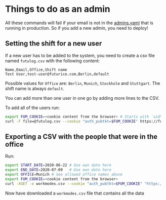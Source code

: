 # Things to do as an admin

All these commands will fail if your email is not in the [admins.yaml](./admins.yaml) that is running in production. So if you add a new admin, you need to deploy!

## Setting the shift for a new user

If a new user has to be added to the system, you need to create a csv file named `futulog.csv` with the following content:

```csv
Name,Email,Office,Shift name
Test User,test-user@futurice.com,Berlin,default
```

Possible values for `Office` are: `Berlin`, `Munich`, `Stockholm` and `Stuttgart`. The shift name is always `default`.

You can add more than one user in one go by adding more lines to the CSV.

To add all of the users run:

```bash
export FUM_COOKIE=<cookie content from the browser> # Starts with `uid%3D`
curl -F file=@futulog.csv --cookie "auth_pubtkt=$FUM_COOKIE" https://futulog.play.futurice.com/api/admin/shift/csv/add
```

## Exporting a CSV with the people that were in the office

Run:

```bash
export START_DATE=2020-06-22 # Use own date here
export END_DATE=2020-07-09   # Use own date here
export OFFICE=Munich # See allowed office names above
export FUM_COOKIE=<cookie content from the browser>
curl -XGET -o workmodes.csv --cookie "auth_pubtkt=$FUM_COOKIE" "https://futulog.play.futurice.com/api/admin/workmode/csv/$OFFICE?startDate=$START_DATE&endDate=$END_DATE"
```

Now have downloaded a `workmodes.csv` file that contains all the data
